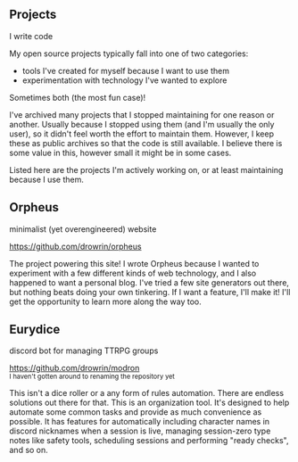 <section>
<hgroup>

# Projects

I write code

</hgroup>

My open source projects typically fall into one of two categories:

- tools I've created for myself because I want to use them
- experimentation with technology I've wanted to explore

Sometimes both (the most fun case)!

I've archived many projects that I stopped maintaining for one reason or
another. Usually because I stopped using them (and I'm usually the only user),
so it didn't feel worth the effort to maintain them. However, I keep these as
public archives so that the code is still available. I believe there is some
value in this, however small it might be in some cases.

Listed here are the projects I'm actively working on, or at least maintaining
because I use them.

</section>

<article>
<hgroup>

## Orpheus

minimalist (yet overengineered) website

</hgroup>

https://github.com/drowrin/orpheus

The project powering this site! I wrote Orpheus because I wanted to experiment
with a few different kinds of web technology, and I also happened to want a
personal blog. I've tried a few site generators out there, but nothing beats
doing your own tinkering. If I want a feature, I'll make it! I'll get the
opportunity to learn more along the way too.

</article>

<article>
<hgroup>

## Eurydice

discord bot for managing TTRPG groups

</hgroup>

https://github.com/drowrin/modron  
<sup class="muted">I haven't gotten around to renaming the repository yet</sup>

This isn't a dice roller or a any form of rules automation. There are endless
solutions out there for that. This is an organization tool. It's designed to
help automate some common tasks and provide as much convenience as possible. It
has features for automatically including character names in discord nicknames
when a session is live, managing session-zero type notes like safety tools,
scheduling sessions and performing "ready checks", and so on.

</article>
